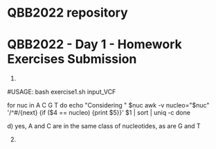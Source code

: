 # QBB2022 repository
# QBB2022 - Day 1 - Homework Exercises Submission
1. 
#USAGE: bash exercise1.sh input_VCF

for nuc in A C G T
do
  echo "Considering " $nuc
  awk -v nucleo="$nuc" '/^#/{next} {if ($4 == nucleo) {print $5}}' $1 | sort | uniq -c
done

d) yes, A and C are in the same class of nucleotides, as are G and T

2. 
